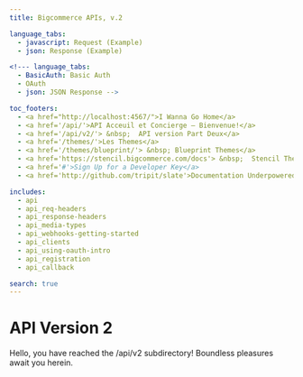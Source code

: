```yaml
---
title: Bigcommerce APIs, v.2

language_tabs:
  - javascript: Request (Example)
  - json: Response (Example)

<!--- language_tabs:
  - BasicAuth: Basic Auth
  - OAuth
  - json: JSON Response -->

toc_footers:
  - <a href="http://localhost:4567/">I Wanna Go Home</a>
  - <a href='/api/'>API Acceuil et Concierge – Bienvenue!</a>
  - <a href='/api/v2/'> &nbsp;  API version Part Deux</a>
  - <a href='/themes/'>Les Themes</a>
  - <a href='/themes/blueprint/'> &nbsp; Blueprint Themes</a>
  - <a href='https://stencil.bigcommerce.com/docs'> &nbsp;  Stencil Themes</a>
  - <a href='#'>Sign Up for a Developer Key</a>
  - <a href='http://github.com/tripit/slate'>Documentation Underpowered by Slate</a>

includes:
  - api
  - api_req-headers
  - api_response-headers
  - api_media-types
  - api_webhooks-getting-started
  - api_clients
  - api_using-oauth-intro
  - api_registration
  - api_callback

search: true
---
```


# API Version 2

Hello, you have reached the /api/v2 subdirectory! Boundless pleasures await you herein.

